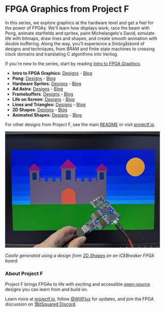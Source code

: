 # FPGA Graphics from Project F

In this series, we explore graphics at the hardware level and get a feel for the power of FPGAs. We'll learn how displays work, race the beam with Pong, animate starfields and sprites, paint Michelangelo's David, simulate life with bitmaps, draw lines and shapes, and create smooth animation with double buffering. Along the way, you'll experience a Smörgåsbord of designs and techniques, from BRAM and finite state machines to crossing clock domains and translating C algorithms into Verilog.

If you're new to the series, start by reading [Intro to FPGA Graphics](https://projectf.io/posts/fpga-graphics/).

* **Intro to FPGA Graphics**: [Designs](fpga-graphics) - [Blog](https://projectf.io/posts/fpga-graphics/)
* **Pong**: [Designs](pong) - [Blog](https://projectf.io/posts/fpga-pong/)
* **Hardware Sprites**: [Designs](hardware-sprites) - [Blog](https://projectf.io/posts/hardware-sprites/)
* **Ad Astra**: [Designs](ad-astra) - [Blog](https://projectf.io/posts/fpga-ad-astra/)
* **Framebuffers**: [Designs](framebuffers) - [Blog](https://projectf.io/posts/framebuffers/)
* **Life on Screen**: [Designs](life-on-screen) - [Blog](https://projectf.io/posts/life-on-screen/)
* **Lines and Triangles**: [Designs](lines-and-triangles) - [Blog](https://projectf.io/posts/lines-and-triangles/)
* **2D Shapes**: [Designs](2d-shapes) - [Blog](https://projectf.io/posts/fpga-shapes/)
* **Animated Shapes**: [Designs](animated-shapes) - [Blog](https://projectf.io/posts/animated-shapes/)

For other designs from Project F, see the main [README](../README.md) or visit [projectf.io](https://projectf.io/).

![](../doc/img/2d-shapes.jpg?raw=true "")

_Castle generated using a design from [2D Shapes](2d-shapes) on an iCEBreaker FPGA board._

### About Project F

Project F brings FPGAs to life with exciting and accessible [open-source](../LICENSE) designs you can learn from and build on.

Learn more at [projectf.io](https://projectf.io/), follow [@WillFlux](https://twitter.com/WillFlux) for updates, and join the FPGA discussion on [1BitSquared Discord](https://1bitsquared.com/pages/chat).
